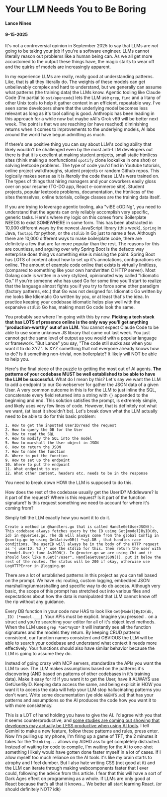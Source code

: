 # Your LLM Needs You to Be Boring

#### Lance Nines

#### 9-15-2025

It's not a controversial opinion in September 2025 to say that LLMs are *not* going to be taking your job if you're a software engineer. LLMs cannot literally reason out problems like a human being can. As we all get more accustomed to the output these things have, the magic starts to wear off and the quirks of models are increasingly apparent.

In my experience LLMs are really, really good at understanding patterns. Like, that is all they literally do. The weights of these models can get unbelievably complex and hard to understand, but we generally can assume what patterns (the training data) the LLMs know. Agentic tooling like Claude Code (I'm partial to `sst/opencode`) lets the LLM use `grep`, `find` and a litany  of other Unix tools to help it gather context in an efficient, repeatable way. I've seen some developers share that the underlying model becomes less relevant as long as it's tool calling is good. Anthropic has been leading in this approach for a while now but maybe xAI's Grok v69 will be better next week. The point is that we are reaching (or have reached) diminishing returns when it comes to improvements to the underlying models, AI labs around the world have begun admitting as much. 

If there's one positive thing you can say about LLM's coding ability that likely wouldn't be challenged even by the most anti-LLM developers out there is that it is excellent at making student projects, small static html/css sites (think making a nonfunctional `spotify` clone lookalike in one shot) or solving leetcode problems. The type of code you'd find in Youtube tutorials, online project walkthroughs, student projects or random Github repos. This logically makes sense as it is *literally* the code these LLMs were trained on. The types of things that hiring managers and your coworkers easily gloss over on your resume (TO-DO app, React e-commerce site). Student projects, popular leetcode problems, documentation, the html/css of the sites themselves, online tutorials, college classes are the training data itself.

If you are trying to leverage agentic tooling, aka "viBE cODiNg", you need to understand that the agents can only reliably accomplish very specific, generic tasks. Here's where my logic on this comes from: Boilerplate NEEDS to exist SOMEWHERE in some form. This has been abstracted in 10,000 different ways by the newest JavaScript library (this week), `Spring` in Java, `fastapi` for python, or the `stdlib` in Go just to name a few. Although there are 10,000 different ways to  make boilerplate code, there are definitely a few that are far more popular than the rest. The reasons for this are countless, and arguing over why Spring Boot is the defacto way enterprise does thing vs something else is missing the point. Spring Boot has LOTS of content about how to set up it's annotations, configurations etc online. The amount of example code online that exists is virtually limitless, (compared to something like your own handwritten C HTTP server). Most Golang code is written in a very stylized, opinionated way called "Idiomatic Go." If you're someone who has used Go for some time you'll start to realize that the language almost fights you if you try to force some other paradigm (factory patterns, etc.) that Go was not designed for. Idiomatic Go written by me looks like Idiomatic Go written by you, or at least that's the idea. In practice keeping your codebase idiomatic helps play well with the expansive `stdlib` Go has, making most Go code look the same.

You probably see where I'm going with this by now. **Picking a tech stack that has LOTS of presence online is the only way you'll get anything 'production-worthy' out of an LLM.** You cannot expect Claude Code to be able to use some unknown JS library that came out last week. You just cannot get the same level of output as you would with a popular language or framework. "But Lance" you say, "The code still sucks ass when you want it to do XYZ". Is XYZ something that not everyone already knows how to do? Is it something non-trivial, non boilerplate? It likely will NOT be able to help you.

Here's the final piece of the puzzle to getting the most out of AI agents. **The patterns of your codebase MUST be well established to be able to have the LLM be successful.** What do I mean by this? Let's say we want the LLM to add a endpoint to our Go webserver for gather the JSON data of a given User. A very common outcome in this is for the LLM to just inline the SQL, concatenate every field returned into a string with `{}` appended to the beginning and end. This solution satisfies the prompt, is extremely simple, and likely uses very few lines of code. However, that is definitely not what we want, (at least it shouldn't be). Let's break down what the LLM actually need to be able to do for this basic problem:

```
1. How to get the inputted UserID/read the request
2. How to query the DB for the User
3. How to read the SQL
4. How to modify the SQL into the model
5. How to marshall the User object in JSON
6. How to return the JSON
7. How to name the function
8. Where to put the function
9. How to set up the endpoint
10. Where to put the endpoint
11. What endpoint to use
12. What other content, headers etc. needs to be in the response
```

You need to break down HOW the LLM is supposed to do this.

How does the rest of the codebase usually get the UserID? Middleware? Is it part of the request? Where is this request? Is it part of the function signature? Is this request something we need to account for where it's coming from? 

Simply tell the LLM exactly how you want it to do it.

```
Create a method in @handlers.go that is called HandleGetUserJSON(). This codebase always fetches users by the ID using Get{model}ByID(db, id) in @queries.go. The db will always come from the global Config in @config.go by using GetActiveDB() *sql.DB , that handles race conditions. The userID will always be in the body of the HTTP request as '{ userID: %d }' use the stdlib for this. then return the user with (*model.User) func AsJSON(). In @router.go we are using Chi and it should look like m.Get("/user", HandleGetUserJSON()). put it below the rest of the routes. The status will be 200 if okay, otherwise use LogHTTPError in @logging.go 
```

There are a lot of established patterns in this project as you can tell based on the prompt. We have `chi` routing, custom logging, embedded JSON marshalling/unmarshalling and specific way to do db access. Although very basic, the scope of this prompt has stretched out into various files and expectations about how the data is manipulated that LLM cannot know off the rip without any guidance.  

Every DB function in your code now HAS to look like `Get{Model}ByID(db, _ID) (*model.___`). Your APIs must be explicit. Imagine you pressed `.` on a struct and you're searching your editor for all of it's object level methods. When the LLM uses `grep *Get*ByID*` it will instantly see all the function signatures and the models they return. By keeping CRUD patterns consistent, our function names consistent and OBVIOUS the LLM will be able to search your codebase and understand what context it needs more effectively. Your functions should also have similar behavior because the LLM is going to assume they do. 

Instead of going crazy with MCP servers, standardize the APIs you want the LLM to use. The LLM makes assumptions based on the patterns it's discovering (AND based on patterns of other codebases in it's training data). Make it easy for it! If you want it to get the User, have it ALWAYS use GetUserByID. Keeping data access the same, and being explicit in HOW you want it to access the data will help your LLM stop hallucinating patterns you don't want. Write some documentation (ye olde `AGENTS.md`) that has your patterns and assumptions so the AI produces the code how you want it to with more consistency.

This is a LOT of hand holding you have to give the AI. I'd agree with you that it seems counterproductive, and [some studies are coming out showing that developers may actually be LESS productive when using AI tools](https://arxiv.org/abs/2507.09089). I tell Gemini to make a new feature, follow these patterns and rules, press enter. Now I'm pulling up my phone, I'm firing up a game of TFT, the 2 minutes it takes for the `Thinking...` allows my ADHD ass to get completely distracted. Instead of waiting for code to compile, I'm waiting for the AI to one-shot something I likely would have gotten done faster myself in a lot of cases. If I allow myself too much reliance on the AI tools it's like my brain starts to atrophy and I feel dumber. But I also hate writing CSS (not good at it) and the LLM can iterate through making webcomponents faster that I ever could, following the advice from this article. I fear that this will have a sort of Dark Ages effect on programming as a whole. If LLMs are only good at React because that's all that it knows... We better all start learning React. (or should definitely NOT? idk)

[https://arxiv.org/abs/2507.09089]: https://arxiv.org/abs/2507.09089
